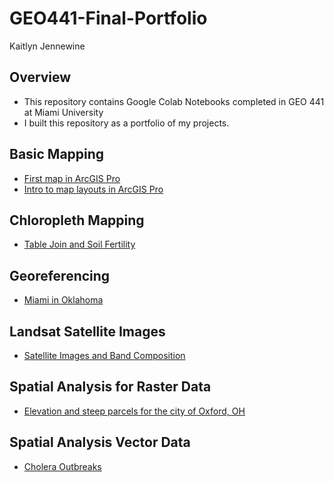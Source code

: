 # GEO441-Final-Portfolio

Kaitlyn Jennewine

## Overview
- This repository contains Google Colab Notebooks completed in GEO 441 at Miami University
- I built this repository as a portfolio of my projects.

## Basic Mapping

- [First map in ArcGIS Pro](https://github.com/Jennewk/GEO441-Final-Portfolio/blob/main/Basics_In_ArcGIS/Basics_in_ARCGis_Pro_Week_1.ipynb)
- [Intro to map layouts in ArcGIS Pro](https://github.com/Jennewk/GEO441-Final-Portfolio/blob/main/Basics_In_ArcGIS/Intro_To_ArcGIS_Map_Layouts.ipynb)

## Chloropleth Mapping

- [Table Join and Soil Fertility](https://github.com/Jennewk/GEO441-Final-Portfolio/blob/main/Chloropleth_Mapping/Choropleth_Mapping.ipynb)

## Georeferencing

- [Miami in Oklahoma](https://github.com/Jennewk/GEO441-Final-Portfolio/blob/main/Georeferencing/Georeferencing_Week_04.ipynb)

## Landsat Satellite Images

- [Satellite Images and Band Composition](https://github.com/Jennewk/GEO441-Final-Portfolio/blob/main/Landsat_Satellite/Week_11_Landsat_Satellite_Images.ipynb)

## Spatial Analysis for Raster Data

- [Elevation and steep parcels for the city of Oxford, OH](https://github.com/Jennewk/GEO441-Final-Portfolio/blob/main/Spatial-Analysis-Raster-Data/Spatial_Analysis_For_Raster_Data.ipynb)

## Spatial Analysis Vector Data

- [Cholera Outbreaks](https://github.com/Jennewk/GEO441-Final-Portfolio/blob/main/Spatial_Analysis_Vector_Data/Mapping_Cholera_Outbreak_Pumps_London.ipynb)

